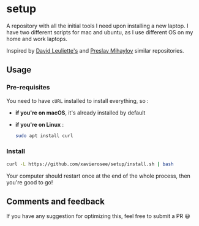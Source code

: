 # setup

A repository with all the initial tools I need upon installing a new laptop.
I have two different scripts for mac and ubuntu, as I use different OS on my home and work laptops.

Inspired by [David Leuliette's](https://github.com/flexbox) and [Preslav Mihaylov](https://github.com/preslavmihaylov) similar repositories.

## Usage

### Pre-requisites

You need to have `cURL` installed to install everything, so :

- **if you're on macOS**, it's already installed by default

- **if you're on Linux** :

    ```bash
    sudo apt install curl
    ```

### Install

```bash
curl -L https://github.com/xavierosee/setup/install.sh | bash
```

Your computer should restart once at the end of the whole process, then you're good to go!

## Comments and feedback

If you have any suggestion for optimizing this, feel free to submit a PR 😃
